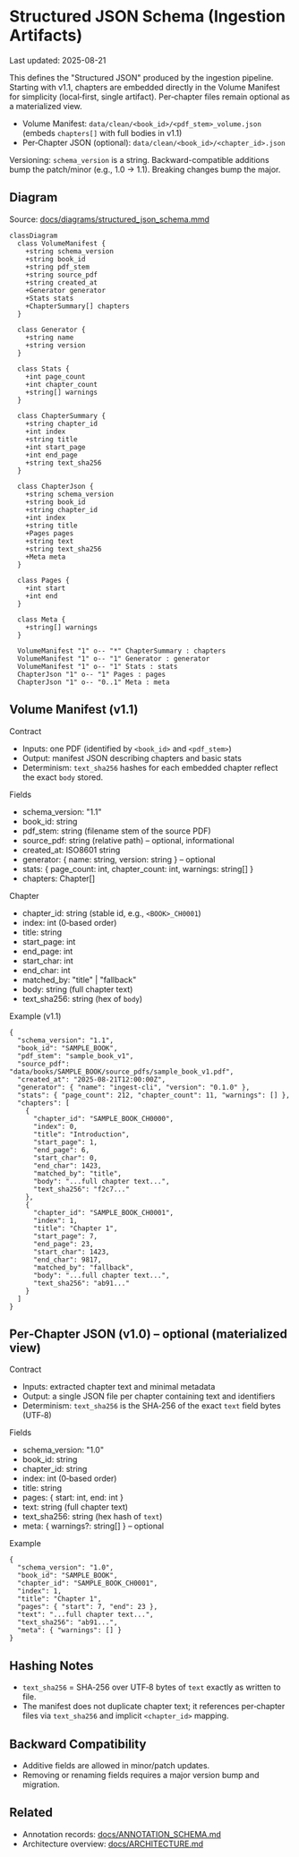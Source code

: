# Structured JSON Schema (Ingestion Artifacts)

Last updated: 2025-08-21

This defines the "Structured JSON" produced by the ingestion pipeline.
Starting with v1.1, chapters are embedded directly in the Volume Manifest for simplicity (local‑first, single artifact). Per‑chapter files remain optional as a materialized view.

- Volume Manifest: `data/clean/<book_id>/<pdf_stem>_volume.json` (embeds `chapters[]` with full bodies in v1.1)
- Per‑Chapter JSON (optional): `data/clean/<book_id>/<chapter_id>.json`

Versioning: `schema_version` is a string. Backward-compatible additions bump the patch/minor (e.g., 1.0 → 1.1). Breaking changes bump the major.

## Diagram

Source: [docs/diagrams/structured_json_schema.mmd](diagrams/structured_json_schema.mmd)

```mermaid
classDiagram
  class VolumeManifest {
    +string schema_version
    +string book_id
    +string pdf_stem
    +string source_pdf
    +string created_at
    +Generator generator
    +Stats stats
    +ChapterSummary[] chapters
  }

  class Generator {
    +string name
    +string version
  }

  class Stats {
    +int page_count
    +int chapter_count
    +string[] warnings
  }

  class ChapterSummary {
    +string chapter_id
    +int index
    +string title
    +int start_page
    +int end_page
    +string text_sha256
  }

  class ChapterJson {
    +string schema_version
    +string book_id
    +string chapter_id
    +int index
    +string title
    +Pages pages
    +string text
    +string text_sha256
    +Meta meta
  }

  class Pages {
    +int start
    +int end
  }

  class Meta {
    +string[] warnings
  }

  VolumeManifest "1" o-- "*" ChapterSummary : chapters
  VolumeManifest "1" o-- "1" Generator : generator
  VolumeManifest "1" o-- "1" Stats : stats
  ChapterJson "1" o-- "1" Pages : pages
  ChapterJson "1" o-- "0..1" Meta : meta
```

## Volume Manifest (v1.1)

Contract

- Inputs: one PDF (identified by `<book_id>` and `<pdf_stem>`)
- Output: manifest JSON describing chapters and basic stats
- Determinism: `text_sha256` hashes for each embedded chapter reflect the exact `body` stored.

Fields

- schema_version: "1.1"
- book_id: string
- pdf_stem: string (filename stem of the source PDF)
- source_pdf: string (relative path) – optional, informational
- created_at: ISO8601 string
- generator: { name: string, version: string } – optional
- stats: { page_count: int, chapter_count: int, warnings: string[] }
- chapters: Chapter[]

Chapter

- chapter_id: string (stable id, e.g., `<BOOK>_CH0001`)
- index: int (0‑based order)
- title: string
- start_page: int
- end_page: int
- start_char: int
- end_char: int
- matched_by: "title" | "fallback"
- body: string (full chapter text)
- text_sha256: string (hex of `body`)

Example (v1.1)

```jsonc
{
  "schema_version": "1.1",
  "book_id": "SAMPLE_BOOK",
  "pdf_stem": "sample_book_v1",
  "source_pdf": "data/books/SAMPLE_BOOK/source_pdfs/sample_book_v1.pdf",
  "created_at": "2025-08-21T12:00:00Z",
  "generator": { "name": "ingest-cli", "version": "0.1.0" },
  "stats": { "page_count": 212, "chapter_count": 11, "warnings": [] },
  "chapters": [
    {
      "chapter_id": "SAMPLE_BOOK_CH0000",
      "index": 0,
      "title": "Introduction",
      "start_page": 1,
      "end_page": 6,
      "start_char": 0,
      "end_char": 1423,
      "matched_by": "title",
      "body": "...full chapter text...",
      "text_sha256": "f2c7..."
    },
    {
      "chapter_id": "SAMPLE_BOOK_CH0001",
      "index": 1,
      "title": "Chapter 1",
      "start_page": 7,
      "end_page": 23,
      "start_char": 1423,
      "end_char": 9817,
      "matched_by": "fallback",
      "body": "...full chapter text...",
      "text_sha256": "ab91..."
    }
  ]
}
```

## Per‑Chapter JSON (v1.0) – optional (materialized view)

Contract

- Inputs: extracted chapter text and minimal metadata
- Output: a single JSON file per chapter containing text and identifiers
- Determinism: `text_sha256` is the SHA‑256 of the exact `text` field bytes (UTF‑8)

Fields

- schema_version: "1.0"
- book_id: string
- chapter_id: string
- index: int (0‑based order)
- title: string
- pages: { start: int, end: int }
- text: string (full chapter text)
- text_sha256: string (hex hash of `text`)
- meta: { warnings?: string[] } – optional

Example

```jsonc
{
  "schema_version": "1.0",
  "book_id": "SAMPLE_BOOK",
  "chapter_id": "SAMPLE_BOOK_CH0001",
  "index": 1,
  "title": "Chapter 1",
  "pages": { "start": 7, "end": 23 },
  "text": "...full chapter text...",
  "text_sha256": "ab91...",
  "meta": { "warnings": [] }
}
```

## Hashing Notes

- `text_sha256` = SHA‑256 over UTF‑8 bytes of `text` exactly as written to file.
- The manifest does not duplicate chapter text; it references per‑chapter files via `text_sha256` and implicit `<chapter_id>` mapping.

## Backward Compatibility

- Additive fields are allowed in minor/patch updates.
- Removing or renaming fields requires a major version bump and migration.

## Related

- Annotation records: [docs/ANNOTATION_SCHEMA.md](ANNOTATION_SCHEMA.md)
- Architecture overview: [docs/ARCHITECTURE.md](ARCHITECTURE.md)
